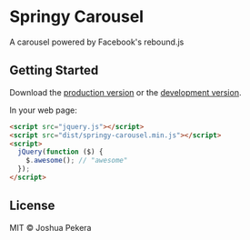 # Springy Carousel

A carousel powered by Facebook's rebound.js


## Getting Started

Download the [production version][min] or the [development version][max].

[min]: https://raw.githubusercontent.com/joshuapekera/jquery-springy-carousel/master/dist/jquery.springy-carousel.min.js
[max]: https://raw.githubusercontent.com/joshuapekera/jquery-springy-carousel/master/dist/jquery.springy-carousel.js

In your web page:

```html
<script src="jquery.js"></script>
<script src="dist/springy-carousel.min.js"></script>
<script>
  jQuery(function ($) {
    $.awesome(); // "awesome"
  });
</script>
```


## License

MIT © Joshua Pekera
